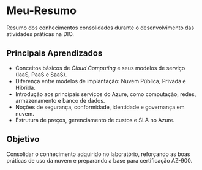# Meu-Resumo
Resumo dos conhecimentos consolidados durante o desenvolvimento das atividades práticas na DIO.

## Principais Aprendizados 
- Conceitos básicos de *Cloud Computing* e seus modelos de serviço (IaaS, PaaS e SaaS).  
- Diferença entre modelos de implantação: Nuvem Pública, Privada e Híbrida.  
- Introdução aos principais serviços do Azure, como computação, redes, armazenamento e banco de dados.  
- Noções de segurança, conformidade, identidade e governança em nuvem.  
- Estrutura de preços, gerenciamento de custos e SLA no Azure.

## Objetivo
Consolidar o conhecimento adquirido no laboratório, reforçando as boas práticas de uso da nuvem e preparando a base para certificação AZ-900.  
